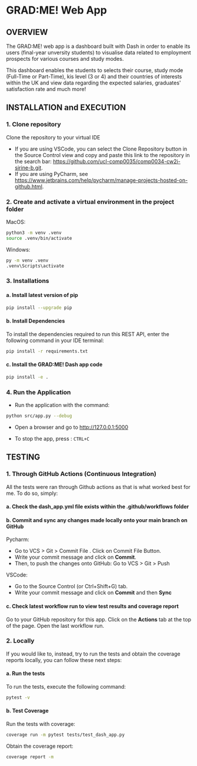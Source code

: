 # GRAD:ME! Web App
## OVERVIEW
The GRAD:ME! web app is a dashboard built with Dash in order to enable its users (final-year unversity students) to visualise data related to employment prospects for various courses and study modes.

This dashboard enables the students to selects their course, study mode (Full-Time or Part-Time), kis level (3 or 4) and their countries of interests within the UK and view data regarding the expected salaries, graduates' satisfaction rate and much more!


## INSTALLATION and EXECUTION
### 1. Clone repository
Clone the repository to your virtual IDE
- If you are using VSCode, you can select the Clone Repository button in the Source Control view and copy and paste this link to the repository in the search bar: https://github.com/ucl-comp0035/comp0034-cw2i-sirine-b.git.
- If you are using PyCharm, see https://www.jetbrains.com/help/pycharm/manage-projects-hosted-on-github.html.

### 2. Create and activate a virtual environment in the project folder

MacOS: 
```bash 
python3 -m venv .venv
source .venv/bin/activate
```
Windows: 
```bash
py -m venv .venv
.venv\Scripts\activate
``` 
### 3. Installations
#### a. Install latest version of pip
```bash
pip install --upgrade pip
```
#### b. Install Dependencies
To install the dependencies required to run this REST API, enter the following command in your IDE terminal:
```bash
pip install -r requirements.txt
```
#### c. Install the GRAD:ME! Dash app code
```bash
pip install -e .
```

### 4. Run the Application
- Run the application with the command:
```bash
python src/app.py --debug
```
- Open a browser and go to http://127.0.0.1:5000 

- To stop the app, press : `CTRL+C`


## TESTING

### 1. Through GitHub Actions (Continuous Integration)
All the tests were ran through Github actions as that is what worked best for me. To do so, simply:

  #### a. Check the dash_app.yml file exists within the .github/workflows folder

  #### b. Commit and sync any changes made locally onto your main branch on GitHub

  Pycharm:
  - Go to VCS > Git > Commit File . Click on Commit File Button.
  - Write your commit message and click on **Commit**.
  - Then, to push the changes onto GitHub: Go to VCS > Git > Push
  
  VSCode:
  - Go to the Source Control (or Ctrl+Shift+G) tab.
  - Write your commit message and click on **Commit** and then **Sync**
  
  #### c. Check latest workflow run to view test results and coverage report
  Go to your GitHub repository for this app. Click on the **Actions** tab at the top of the page. Open the last workflow run.


### 2. Locally
If you would like to, instead, try to run the tests and obtain the coverage reports locally, you can follow these next steps:
  
  #### a. Run the tests
  
  To run the tests, execute the following command:
  
  ```bash
  pytest -v
  ```
  #### b. Test Coverage
  
  Run the tests with coverage:
  
  ```bash
  coverage run -m pytest tests/test_dash_app.py
  ```
  Obtain the coverage report: 

```bash
coverage report -m
```
